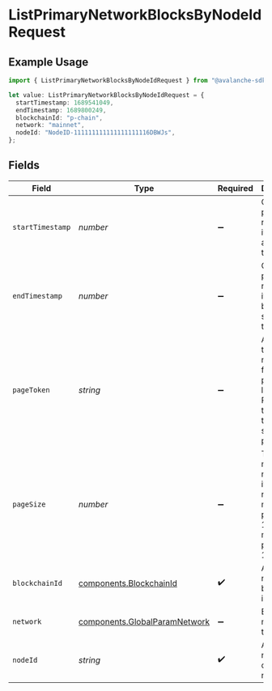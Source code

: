 # ListPrimaryNetworkBlocksByNodeIdRequest

## Example Usage

```typescript
import { ListPrimaryNetworkBlocksByNodeIdRequest } from "@avalanche-sdk/sdk/data/models/operations";

let value: ListPrimaryNetworkBlocksByNodeIdRequest = {
  startTimestamp: 1689541049,
  endTimestamp: 1689800249,
  blockchainId: "p-chain",
  network: "mainnet",
  nodeId: "NodeID-111111111111111111116DBWJs",
};
```

## Fields

| Field                                                                                           | Type                                                                                            | Required                                                                                        | Description                                                                                     | Example                                                                                         |
| ----------------------------------------------------------------------------------------------- | ----------------------------------------------------------------------------------------------- | ----------------------------------------------------------------------------------------------- | ----------------------------------------------------------------------------------------------- | ----------------------------------------------------------------------------------------------- |
| `startTimestamp`                                                                                | *number*                                                                                        | :heavy_minus_sign:                                                                              | Query param for retrieving items after a specific timestamp.                                    | 1689541049                                                                                      |
| `endTimestamp`                                                                                  | *number*                                                                                        | :heavy_minus_sign:                                                                              | Query param for retrieving items before a specific timestamp.                                   | 1689800249                                                                                      |
| `pageToken`                                                                                     | *string*                                                                                        | :heavy_minus_sign:                                                                              | A page token, received from a previous list call. Provide this to retrieve the subsequent page. |                                                                                                 |
| `pageSize`                                                                                      | *number*                                                                                        | :heavy_minus_sign:                                                                              | The maximum number of items to return. The minimum page size is 1. The maximum pageSize is 100. | 10                                                                                              |
| `blockchainId`                                                                                  | [components.BlockchainId](../../models/components/blockchainid.md)                              | :heavy_check_mark:                                                                              | A primary network blockchain id or alias.                                                       | p-chain                                                                                         |
| `network`                                                                                       | [components.GlobalParamNetwork](../../models/components/globalparamnetwork.md)                  | :heavy_minus_sign:                                                                              | Either mainnet or testnet/fuji.                                                                 | mainnet                                                                                         |
| `nodeId`                                                                                        | *string*                                                                                        | :heavy_check_mark:                                                                              | A primary network (P or X chain) nodeId.                                                        | NodeID-111111111111111111116DBWJs                                                               |